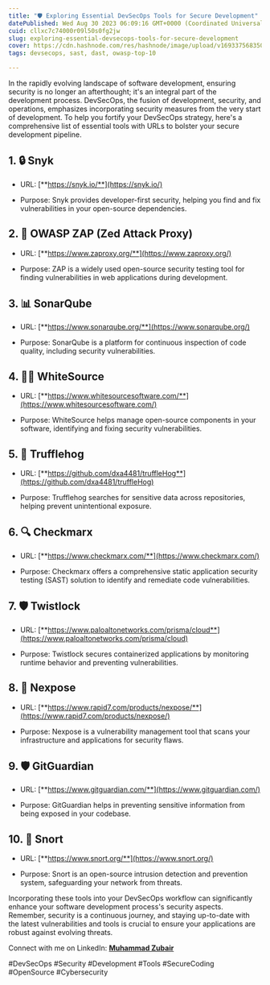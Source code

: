 ```yaml
---
title: "🛡️ Exploring Essential DevSecOps Tools for Secure Development"
datePublished: Wed Aug 30 2023 06:09:16 GMT+0000 (Coordinated Universal Time)
cuid: cllxc7c74000r09l50s0fg2jw
slug: exploring-essential-devsecops-tools-for-secure-development
cover: https://cdn.hashnode.com/res/hashnode/image/upload/v1693375683503/a7b2e525-ee3e-4f7a-b396-bb70c066fc33.png
tags: devsecops, sast, dast, owasp-top-10

---
```


In the rapidly evolving landscape of software development, ensuring security is no longer an afterthought; it's an integral part of the development process. DevSecOps, the fusion of development, security, and operations, emphasizes incorporating security measures from the very start of development. To help you fortify your DevSecOps strategy, here's a comprehensive list of essential tools with URLs to bolster your secure development pipeline.

## **1\. 🔒 Snyk**

* URL: [**https://snyk.io/**](https://snyk.io/)
    
* Purpose: Snyk provides developer-first security, helping you find and fix vulnerabilities in your open-source dependencies.
    

## **2\. 🦠 OWASP ZAP (Zed Attack Proxy)**

* URL: [**https://www.zaproxy.org/**](https://www.zaproxy.org/)
    
* Purpose: ZAP is a widely used open-source security testing tool for finding vulnerabilities in web applications during development.
    

## **3\. 📊 SonarQube**

* URL: [**https://www.sonarqube.org/**](https://www.sonarqube.org/)
    
* Purpose: SonarQube is a platform for continuous inspection of code quality, including security vulnerabilities.
    

## **4\. 🕵️‍♀️ WhiteSource**

* URL: [**https://www.whitesourcesoftware.com/**](https://www.whitesourcesoftware.com/)
    
* Purpose: WhiteSource helps manage open-source components in your software, identifying and fixing security vulnerabilities.
    

## **5\. 🐷 Trufflehog**

* URL: [**https://github.com/dxa4481/truffleHog**](https://github.com/dxa4481/truffleHog)
    
* Purpose: Trufflehog searches for sensitive data across repositories, helping prevent unintentional exposure.
    

## **6\. 🔍 Checkmarx**

* URL: [**https://www.checkmarx.com/**](https://www.checkmarx.com/)
    
* Purpose: Checkmarx offers a comprehensive static application security testing (SAST) solution to identify and remediate code vulnerabilities.
    

## **7\. 🛡️ Twistlock**

* URL: [**https://www.paloaltonetworks.com/prisma/cloud**](https://www.paloaltonetworks.com/prisma/cloud)
    
* Purpose: Twistlock secures containerized applications by monitoring runtime behavior and preventing vulnerabilities.
    

## **8\. 🚀 Nexpose**

* URL: [**https://www.rapid7.com/products/nexpose/**](https://www.rapid7.com/products/nexpose/)
    
* Purpose: Nexpose is a vulnerability management tool that scans your infrastructure and applications for security flaws.
    

## **9\. 🛡️ GitGuardian**

* URL: [**https://www.gitguardian.com/**](https://www.gitguardian.com/)
    
* Purpose: GitGuardian helps in preventing sensitive information from being exposed in your codebase.
    

## **10\. 🐍 Snort**

* URL: [**https://www.snort.org/**](https://www.snort.org/)
    
* Purpose: Snort is an open-source intrusion detection and prevention system, safeguarding your network from threats.
    

Incorporating these tools into your DevSecOps workflow can significantly enhance your software development process's security aspects. Remember, security is a continuous journey, and staying up-to-date with the latest vulnerabilities and tools is crucial to ensure your applications are robust against evolving threats.

Connect with me on LinkedIn: [**Muhammad Zubair**](https://www.linkedin.com/in/muhammadzubair220/)

#DevSecOps #Security #Development #Tools #SecureCoding #OpenSource #Cybersecurity